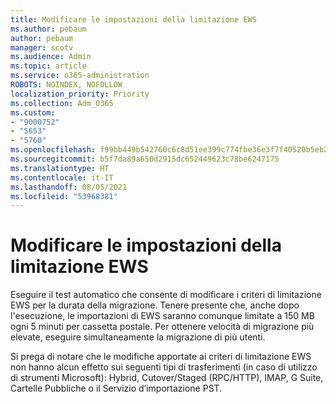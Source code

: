 ```yaml
---
title: Modificare le impostazioni della limitazione EWS
ms.author: pebaum
author: pebaum
manager: scotv
ms.audience: Admin
ms.topic: article
ms.service: o365-administration
ROBOTS: NOINDEX, NOFOLLOW
localization_priority: Priority
ms.collection: Adm_O365
ms.custom:
- "9000752"
- "5653"
- "5760"
ms.openlocfilehash: f99bb449b542760c6c8d51ee399c774fbe36e3f7f40520b5eb23f39d9d7c08dd
ms.sourcegitcommit: b5f7da89a650d2915dc652449623c78be6247175
ms.translationtype: HT
ms.contentlocale: it-IT
ms.lasthandoff: 08/05/2021
ms.locfileid: "53968381"
---
```

# <a name="changing-ews-throttling-settings"></a>Modificare le impostazioni della limitazione EWS

Eseguire il test automatico che consente di modificare i criteri di limitazione EWS per la durata della migrazione. Tenere presente che, anche dopo l'esecuzione, le importazioni di EWS saranno comunque limitate a 150 MB ogni 5 minuti per cassetta postale. Per ottenere velocità di migrazione più elevate, eseguire simultaneamente la migrazione di più utenti.

Si prega di notare che le modifiche apportate ai criteri di limitazione EWS non hanno alcun effetto sui seguenti tipi di trasferimenti (in caso di utilizzo di strumenti Microsoft): Hybrid, Cutover/Staged (RPC/HTTP), IMAP, G Suite, Cartelle Pubbliche o il Servizio d’importazione PST.